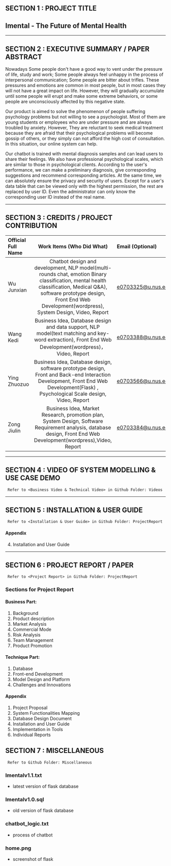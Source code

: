 ## SECTION 1 : PROJECT TITLE

## Imental - The Future of Mental Health

---
## SECTION 2 : EXECUTIVE SUMMARY / PAPER ABSTRACT
Nowadays Some people don't have a good way to vent under the pressure of life, study and work; Some people always feel unhappy in the process of interpersonal communication; Some people are bitter about trifles. These pressures and emotions are common in most people, but in most cases they will not have a great impact on life. However, they will gradually accumulate until some people will erupt and make some extreme behaviors, or some people are unconsciously affected by this negative state.


Our product is aimed to solve the phenomenon of people suffering psychology problems but not willing to see a psychologist. Most of them are young students or employees who are under pressure and are always troubled by anxiety. However, They are reluctant to seek medical treatment because they are afraid that their psychological problems will become gossip of others, or they simply can not afford the high cost of consultation. In this situation, our online system can help. 


Our chatbot is trained with mental diagnosis samples and can lead users to share their feelings.  We also have professional psychological scales, which are similar to those in psychological clients. According to the user's performance, we can make a preliminary diagnosis, give corresponding suggestions and recommend corresponding articles. At the same time, we can absolutely ensure the privacy and security of users. Except for a user's data table that can be viewed only with the highest permission, the rest are replaced by user ID. Even the administrator can only know the corresponding user ID instead of the real name.




---

## SECTION 3 : CREDITS / PROJECT CONTRIBUTION

| Official Full Name| Work Items (Who Did What) | Email (Optional) |
| :------------ |:---------------:| :-----|
| Wu Junxian  | Chatbot design and development, NLP model(multi-rounds chat, emotion Binary classification, mental health classification, Medical Q&A), software prototype design, Front End Web Development(wordpress), System Design, Video, Report | e0703325@u.nus.edu |
| Wang Kedi  | Business Idea, Database design and data support, NLP model(text matching and key-word extraction), Front End Web Development(wordpress)，Video, Report| e0703388@u.nus.edu |
| Ying Zhuozuo  | Business Idea, Database design, software prototype design, Front and Back-end Interaction Development, Front End Web Development(Flask) , Psychological Scale design, Video, Report | e0703566@u.nus.edu |
| Zong Jiulin  | Business Idea, Market Research, promotion plan, System Design, Software Requirement analysis, database design, Front End Web Development(wordpress),Video, Report | e0703384@u.nus.edu |

---

## SECTION 4 : VIDEO OF SYSTEM MODELLING & USE CASE DEMO

` Refer to <Business Video & Technical Video> in Github Folder: Videos`

---

## SECTION 5 : INSTALLATION & USER GUIDE

` Refer to <Installation & User Guide> in Github Folder: ProjectReport`

#### Appendix
4. Installation and User Guide

---

## SECTION 6 : PROJECT REPORT / PAPER

` Refer to <Project Report> in Github Folder: ProjectReport`

### Sections for Project Report 

#### Business Part:
1. Background
2. Product description
3. Market Analysis
4. Commercial Mode
5. Risk Analysis
6. Team Management
7. Product Promotion

#### Technique Part:
1. Database
2. Front-end Development
3. Model Design and Platform
4. Challenges and Innovations

#### Appendix
1. Project Proposal
2. System Functionalities Mapping
3. Database Design Document
4. Installation and User Guide
5. Implementation in Tools
6. Individual Reports


## SECTION 7 : MISCELLANEOUS

` Refer to Github Folder: Miscellaneous`

### Imentalv1.1.txt
* latest version of flask database

### Imentalv1.0.sql
* old version of flask database

### chatbot_logic.txt
* process of chatbot

### home.png
* screenshot of flask

